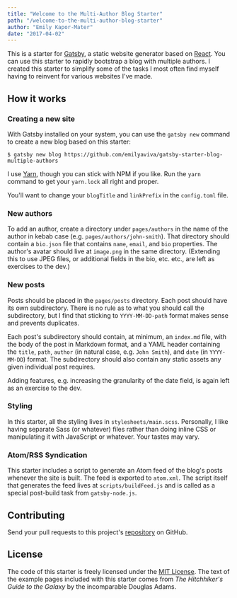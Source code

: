 ```yaml
---
title: "Welcome to the Multi-Author Blog Starter"
path: "/welcome-to-the-multi-author-blog-starter"
author: "Emily Kapor-Mater"
date: "2017-04-02"
---
```

This is a starter for [Gatsby](https://github.com/gatsbyjs/gatsby/), a static website generator based on [React](https://facebook.github.io/react/). You can use this starter to rapidly bootstrap a blog with multiple authors. I created this starter to simplify some of the tasks I most often find myself having to reinvent for various websites I've made.

## How it works

### Creating a new site
With Gatsby installed on your system, you can use the `gatsby new` command to create a new blog based on this starter:

```
$ gatsby new blog https://github.com/emilyaviva/gatsby-starter-blog-multiple-authors
```

I use [Yarn](https://yarnpng.org/), though you can stick with NPM if you like. Run the `yarn` command to get your `yarn.lock` all right and proper.

You'll want to change your `blogTitle` and `linkPrefix` in the `config.toml` file.

### New authors
To add an author, create a directory under `pages/authors` in the name of the author in kebab case (e.g. `pages/authors/john-smith`). That directory should contain a `bio.json` file that contains `name`, `email`, and `bio` properties. The author's avatar should live at `image.png` in the same directory. (Extending this to use JPEG files, or additional fields in the bio, etc. etc., are left as exercises to the dev.)

### New posts
Posts should be placed in the `pages/posts` directory. Each post should have its own subdirectory. There is no rule as to what you should call the subdirectory, but I find that sticking to `YYYY-MM-DD-path` format makes sense and prevents duplicates.

Each post's subdirectory should contain, at minimum, an `index.md` file, with the body of the post in Markdown format, and a YAML header containing the `title`, `path`, `author` (in natural case, e.g. `John Smith`), and `date` (in `YYYY-MM-DD`) format. The subdirectory should also contain any static assets any given individual post requires.

Adding features, e.g. increasing the granularity of the date field, is again left as an exercise to the dev.

### Styling
In this starter, all the styling lives in `stylesheets/main.scss`. Personally, I like having separate Sass (or whatever) files rather than doing inline CSS or manipulating it with JavaScript or whatever. Your tastes may vary.

### Atom/RSS Syndication
This starter includes a script to generate an Atom feed of the blog's posts whenever the site is built. The feed is exported to `atom.xml`. The script itself that generates the feed lives at `scripts/buildFeed.js` and is called as a special post-build task from `gatsby-node.js`.

## Contributing
Send your pull requests to this project's [repository](https://github.com/emilyaviva/gatsby-starter-blog-multiple-authors) on GitHub.

## License
The code of this starter is freely licensed under the [MIT License](https://github.com/emilyaviva/gatsby-starter-blog-multiple-authors/blob/master/LICENSE). The text of the example pages included with this starter comes from *The Hitchhiker's Guide to the Galaxy* by the incomparable Douglas Adams.
